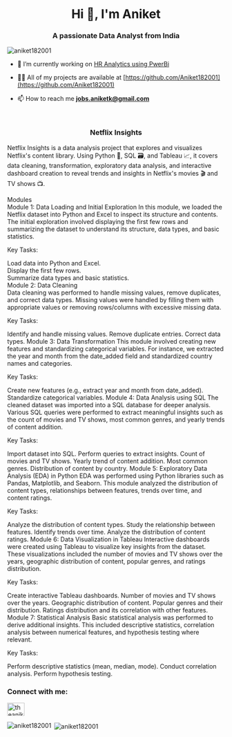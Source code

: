 
<h1 align="center">Hi 👋, I'm Aniket</h1>
<h3 align="center">A passionate Data Analyst from India</h3>

<p align="left"> <img src="https://komarev.com/ghpvc/?username=aniket182001&label=Profile%20views&color=0e75b6&style=flat" alt="aniket182001" /> </p>

- 🔭 I’m currently working on [HR Analytics using PwerBi](https://github.com/Aniket182001/Netflix-Insights)

- 👨‍💻 All of my projects are available at [https://github.com/Aniket182001](https://github.com/Aniket182001)

- 📫 How to reach me **jobs.aniketk@gmail.com**

<br>
<h3 align="center">Netflix Insights</h3>

Netflix Insights is a data analysis project that explores and visualizes Netflix's content library. Using Python 🐍, SQL 🗃️, and Tableau 📈, it covers data cleaning, transformation, exploratory data analysis, and interactive dashboard creation to reveal trends and insights in Netflix's movies 🎬 and TV shows 📺.

Modules
<br>
Module 1: Data Loading and Initial Exploration
In this module, we loaded the Netflix dataset into Python and Excel to inspect its structure and contents. The initial exploration involved displaying the first few rows and summarizing the dataset to understand its structure, data types, and basic statistics.

Key Tasks:

Load data into Python and Excel.<br>
Display the first few rows.<br>
Summarize data types and basic statistics.<br>
Module 2: Data Cleaning<br>
Data cleaning was performed to handle missing values, remove duplicates, and correct data types. Missing values were handled by filling them with appropriate values or removing rows/columns with excessive missing data.<br>

Key Tasks:

Identify and handle missing values.
Remove duplicate entries.
Correct data types.
Module 3: Data Transformation
This module involved creating new features and standardizing categorical variables. For instance, we extracted the year and month from the date_added field and standardized country names and categories.

Key Tasks:

Create new features (e.g., extract year and month from date_added).
Standardize categorical variables.
Module 4: Data Analysis using SQL
The cleaned dataset was imported into a SQL database for deeper analysis. Various SQL queries were performed to extract meaningful insights such as the count of movies and TV shows, most common genres, and yearly trends of content addition.

Key Tasks:

Import dataset into SQL.
Perform queries to extract insights.
Count of movies and TV shows.
Yearly trend of content addition.
Most common genres.
Distribution of content by country.
Module 5: Exploratory Data Analysis (EDA) in Python
EDA was performed using Python libraries such as Pandas, Matplotlib, and Seaborn. This module analyzed the distribution of content types, relationships between features, trends over time, and content ratings.

Key Tasks:

Analyze the distribution of content types.
Study the relationship between features.
Identify trends over time.
Analyze the distribution of content ratings.
Module 6: Data Visualization in Tableau
Interactive dashboards were created using Tableau to visualize key insights from the dataset. These visualizations included the number of movies and TV shows over the years, geographic distribution of content, popular genres, and ratings distribution.

Key Tasks:

Create interactive Tableau dashboards.
Number of movies and TV shows over the years.
Geographic distribution of content.
Popular genres and their distribution.
Ratings distribution and its correlation with other features.
Module 7: Statistical Analysis
Basic statistical analysis was performed to derive additional insights. This included descriptive statistics, correlation analysis between numerical features, and hypothesis testing where relevant.

Key Tasks:

Perform descriptive statistics (mean, median, mode).
Conduct correlation analysis.
Perform hypothesis testing.









<h3 align="left">Connect with me:</h3>
<p align="left">
<a href="https://linkedin.com/in/theaniketkumbhar" target="blank"><img align="center" src="https://raw.githubusercontent.com/rahuldkjain/github-profile-readme-generator/master/src/images/icons/Social/linked-in-alt.svg" alt="theaniketkumbhar" height="30" width="40" /></a>
</p>

<p><img align="left" src="https://github-readme-stats.vercel.app/api/top-langs?username=aniket182001&show_icons=true&locale=en&layout=compact" alt="aniket182001" /></p>

<p>&nbsp;<img align="center" src="https://github-readme-stats.vercel.app/api?username=aniket182001&show_icons=true&locale=en" alt="aniket182001" /></p>




